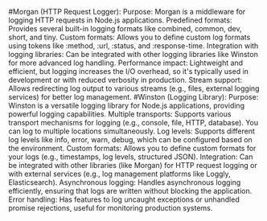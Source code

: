#Morgan (HTTP Request Logger):
   Purpose: Morgan is a middleware for logging HTTP requests in Node.js applications.
   Predefined formats: Provides several built-in logging formats like combined, common, dev, short, and tiny.
   Custom formats: Allows you to define custom log formats using tokens like :method, :url, :status, and :response-time.
   Integration with logging libraries: Can be integrated with other logging libraries like Winston for more advanced log handling.
   Performance impact: Lightweight and efficient, but logging increases the I/O overhead, so it's typically used in development or with reduced verbosity in production.
   Stream support: Allows redirecting log output to various streams (e.g., files, external logging services) for better log management.
#Winston (Logging Library):
   Purpose: Winston is a versatile logging library for Node.js applications, providing powerful logging capabilities.
   Multiple transports: Supports various transport mechanisms for logging (e.g., console, file, HTTP, database). You can log to multiple locations simultaneously.
   Log levels: Supports different log levels like info, error, warn, debug, which can be configured based on the environment.
   Custom formats: Allows you to define custom formats for your logs (e.g., timestamps, log levels, structured JSON).
   Integration: Can be integrated with other libraries (like Morgan) for HTTP request logging or with external services (e.g., log management platforms like Loggly, Elasticsearch).
   Asynchronous logging: Handles asynchronous logging efficiently, ensuring that logs are written without blocking the application.
   Error handling: Has features to log uncaught exceptions or unhandled promise rejections, useful for monitoring production systems.
